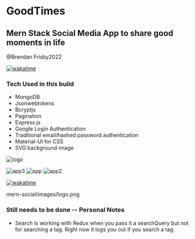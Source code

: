 # GoodTimes

## Mern Stack Social Media App to share good moments in life


@Brendan Frisby2022

[![wakatime](https://wakatime.com/badge/github/bfrisbyh92/GoodTimes.svg)](https://wakatime.com/badge/github/bfrisbyh92/GoodTimes)

### Tech Used in this build

- MongoDB
- Jsonwebtokens
- Bcryptjs
- Pagination
- Express.js
- Google Login Authentication
- Traditional email/hashed password authentication
- Material-UI for CSS
- SVG background image

![logo](/mern-social/images/logo.png)

![app3](/mern-social//images/UIphaseOne.png)
![app](/mern-social/images/SignupForm.png)
![app2](/mern-social/images/signinForm.png)

[![wakatime](https://wakatime.com/badge/github/bfrisbyh92/GoodTimes.svg)](https://wakatime.com/badge/github/bfrisbyh92/GoodTimes)


mern-social/images/logo.png
### Still needs to be done -- Personal Notes

- Search is working with Redux when you pass it a searchQuery but not for searching a tag. Right now it logs you out if you search a tag. 
